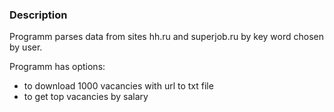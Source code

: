 ### Description
Programm parses data from sites hh.ru and superjob.ru by key word chosen by user.

Programm has options:
+ to download 1000 vacancies with url to txt file
+ to get top vacancies by salary
